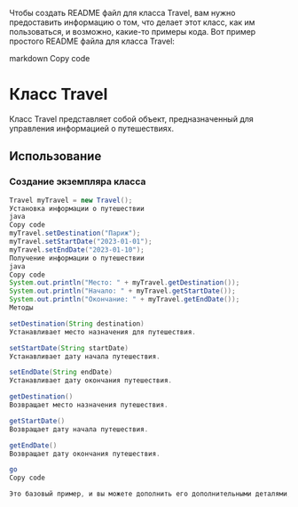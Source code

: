Чтобы создать README файл для класса Travel, вам нужно предоставить информацию о том, что делает этот класс, как им пользоваться, и возможно, какие-то примеры кода. Вот пример простого README файла для класса Travel:

markdown
Copy code
# Класс Travel

Класс Travel представляет собой объект, предназначенный для управления информацией о путешествиях.

## Использование

### Создание экземпляра класса

```java
Travel myTravel = new Travel();
Установка информации о путешествии
java
Copy code
myTravel.setDestination("Париж");
myTravel.setStartDate("2023-01-01");
myTravel.setEndDate("2023-01-10");
Получение информации о путешествии
java
Copy code
System.out.println("Место: " + myTravel.getDestination());
System.out.println("Начало: " + myTravel.getStartDate());
System.out.println("Окончание: " + myTravel.getEndDate());
Методы

setDestination(String destination)
Устанавливает место назначения для путешествия.

setStartDate(String startDate)
Устанавливает дату начала путешествия.

setEndDate(String endDate)
Устанавливает дату окончания путешествия.

getDestination()
Возвращает место назначения путешествия.

getStartDate()
Возвращает дату начала путешествия.

getEndDate()
Возвращает дату окончания путешествия.

go
Copy code

Это базовый пример, и вы можете дополнить его дополнительными деталями, в зависимости от того, какая информация важна для вашего класса `Travel`.